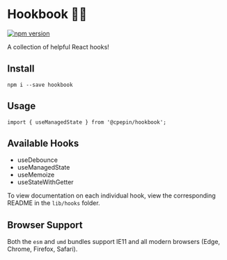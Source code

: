 # Hookbook 👨‍🍳
[![npm version](https://badge.fury.io/js/%40cpepin%2Fhookbook.svg)](https://badge.fury.io/js/%40cpepin%2Fhookbook)

A collection of helpful React hooks!

## Install
```
npm i --save hookbook
```

## Usage
```
import { useManagedState } from '@cpepin/hookbook';
```

## Available Hooks
* useDebounce
* useManagedState
* useMemoize
* useStateWithGetter

To view documentation on each individual hook, view the corresponding README in the `lib/hooks` folder.

## Browser Support
Both the `esm` and `umd` bundles support IE11 and all modern browsers (Edge, Chrome, Firefox, Safari).
